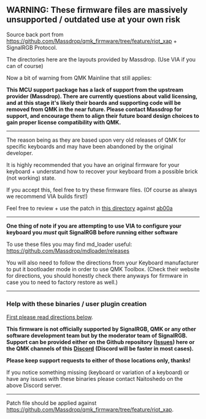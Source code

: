 ## WARNING: These firmware files are massively unsupported / outdated use at your own risk ##

Source back port from <https://github.com/Massdrop/qmk_firmware/tree/feature/riot_xap> + SignalRGB Protocol.

The directories here are the layouts provided by Massdrop. (Use VIA if you can of course)

Now a bit of warning from QMK Mainline that still applies:

**This MCU support package has a lack of support from the upstream provider (Massdrop).
There are currently questions about valid licensing, and at this stage it's likely
their boards and supporting code will be removed from QMK in the near future. Please
contact Massdrop for support, and encourage them to align their future board design
choices to gain proper license compatibility with QMK.**

---

The reason being as they are based upon very old releases of QMK for specific keyboards and may have been abandoned by the original developer.

It is highly recommended that you have an original firmware for your keyboard + understand how to recover your keyboard from a possible brick (not working) state.

If you accept this, feel free to try these firmware files. (Of course as always we recommend VIA builds first!)

Feel free to review + use the patch in [this directory](https://github.com/SRGBmods/QMK-Binaries/tree/main/GPL/qmk_firmware) against [ab00a](https://github.com/ab00a/qmk_firmware)

---

**One thing of note if you are attempting to use VIA to configure your keyboard you _must_ quit SignalRGB before running either software**

To use these files you may find md_loader useful:
https://github.com/Massdrop/mdloader/releases

You will also need to follow the directions from your Keyboard manufacturer to put it bootloader mode in order to use QMK Toolbox.
(Check their website for directions, you should honestly check there anyways for firmware in case you to need to factory restore as well.)

---

### Help with these binaries / user plugin creation ###

[First please read directions below](https://github.com/SRGBmods/QMK-Binaries/#directions).

**This firmware is not officially supported by SignalRGB, QMK or any other software development team but by the moderator team of SignalRGB. Support can be provided either on the Github repository ([**Issues**](https://github.com/SRGBmods/QMK-Binaries/issues)) here or the QMK channels of this** [**Discord**](https://discord.com/invite/J5dwtcNhqC) **(Discord will be faster in most cases).**

**Please keep support requests to either of those locations only, thanks!**

If you notice something missing (keyboard or variation of a keyboard) or have any issues with these binaries please contact Naitoshedo on the above Discord server.

---

Patch file should be applied against <https://github.com/Massdrop/qmk_firmware/tree/feature/riot_xap>.
